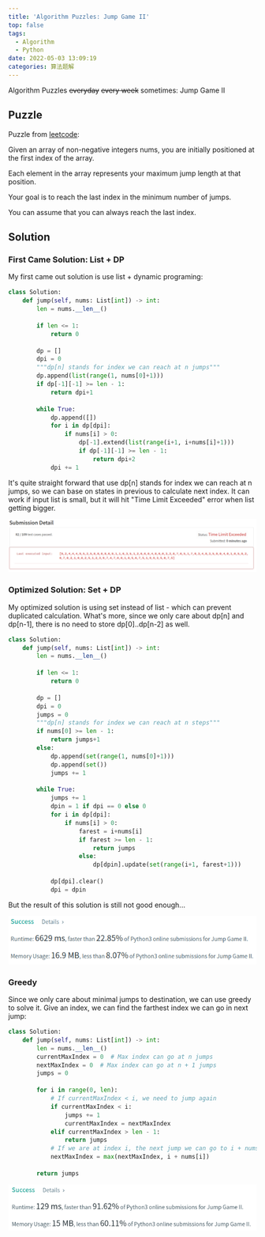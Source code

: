 ```yaml
---
title: 'Algorithm Puzzles: Jump Game II'
top: false
tags:
  - Algorithm
  - Python
date: 2022-05-03 13:09:19
categories: 算法题解
---
```

Algorithm Puzzles ~~everyday~~ ~~every week~~ sometimes: Jump Game II
<!--more-->
## Puzzle

Puzzle from [leetcode](https://leetcode.com):

Given an array of non-negative integers nums, you are initially positioned at the first index of the array.

Each element in the array represents your maximum jump length at that position.

Your goal is to reach the last index in the minimum number of jumps.

You can assume that you can always reach the last index.

## Solution

### First Came Solution: List + DP
My first came out solution is use list + dynamic programing:


```py
class Solution:
    def jump(self, nums: List[int]) -> int:
        len = nums.__len__()

        if len <= 1:
            return 0

        dp = []
        dpi = 0
        """dp[n] stands for index we can reach at n jumps"""
        dp.append(list(range(1, nums[0]+1)))
        if dp[-1][-1] >= len - 1:
            return dpi+1

        while True:
            dp.append([])
            for i in dp[dpi]:
                if nums[i] > 0:
                    dp[-1].extend(list(range(i+1, i+nums[i]+1)))
                    if dp[-1][-1] >= len - 1:
                        return dpi+2
            dpi += 1
```

It's quite straight forward that use dp[n] stands for index we can reach at n jumps, so we can base on states in previous to calculate next index. It can work if input list is small, but it will hit "Time Limit Exceeded" error when list getting bigger.

![](Algorithm-Puzzles-Jump-Game-II/s1.png)

### Optimized Solution: Set + DP
My optimized solution is using set instead of list - which can prevent duplicated calculation. 
What's more, since we only care about dp[n] and dp[n-1], there is no need to store dp[0]..dp[n-2] as well.

```py
class Solution:
    def jump(self, nums: List[int]) -> int:
        len = nums.__len__()

        if len <= 1:
            return 0

        dp = []
        dpi = 0
        jumps = 0
        """dp[n] stands for index we can reach at n steps"""
        if nums[0] >= len - 1:
            return jumps+1
        else:
            dp.append(set(range(1, nums[0]+1)))
            dp.append(set())
            jumps += 1

        while True:
            jumps += 1
            dpin = 1 if dpi == 0 else 0
            for i in dp[dpi]:
                if nums[i] > 0:
                    farest = i+nums[i]
                    if farest >= len - 1:
                        return jumps
                    else:
                        dp[dpin].update(set(range(i+1, farest+1)))

            dp[dpi].clear()
            dpi = dpin
```

But the result of this solution is still not good enough...

![](Algorithm-Puzzles-Jump-Game-II/s2.png)

### Greedy
Since we only care about minimal jumps to destination, we can use greedy to solve it. Give an index, we can find the farthest index we can go in next jump:

```py
class Solution:
    def jump(self, nums: List[int]) -> int:
        len = nums.__len__()
        currentMaxIndex = 0  # Max index can go at n jumps
        nextMaxIndex = 0  # Max index can go at n + 1 jumps
        jumps = 0

        for i in range(0, len):
            # If currentMaxIndex < i, we need to jump again
            if currentMaxIndex < i:
                jumps += 1
                currentMaxIndex = nextMaxIndex
            elif currentMaxIndex > len - 1:
                return jumps
            # If we are at index i, the next jump we can go to i + nums[i]
            nextMaxIndex = max(nextMaxIndex, i + nums[i])

        return jumps
```

![](Algorithm-Puzzles-Jump-Game-II/s3.png)
